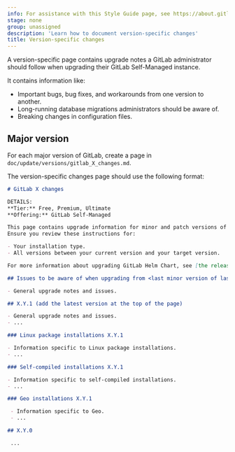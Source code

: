 ```yaml
---
info: For assistance with this Style Guide page, see https://about.gitlab.com/handbook/product/ux/technical-writing/#assignments-to-other-projects-and-subjects.
stage: none
group: unassigned
description: 'Learn how to document version-specific changes'
title: Version-specific changes
---
```


A version-specific page contains upgrade notes a GitLab administrator
should follow when upgrading their GitLab Self-Managed instance.

It contains information like:

- Important bugs, bug fixes, and workarounds from one version to another.
- Long-running database migrations administrators should be aware of.
- Breaking changes in configuration files.

## Major version

For each major version of GitLab, create a page in `doc/update/versions/gitlab_X_changes.md`.

The version-specific changes page should use the following format:

```markdown
# GitLab X changes

DETAILS:
**Tier:** Free, Premium, Ultimate
**Offering:** GitLab Self-Managed

This page contains upgrade information for minor and patch versions of GitLab X.
Ensure you review these instructions for:

- Your installation type.
- All versions between your current version and your target version.

For more information about upgrading GitLab Helm Chart, see [the release notes for X.0](https://docs.gitlab.com/charts/releases/X_0.html).

## Issues to be aware of when upgrading from <last minor version of last major>

- General upgrade notes and issues.

## X.Y.1 (add the latest version at the top of the page)

- General upgrade notes and issues.
- ...

### Linux package installations X.Y.1

- Information specific to Linux package installations.
- ...

### Self-compiled installations X.Y.1

- Information specific to self-compiled installations.
- ...

### Geo installations X.Y.1

 - Information specific to Geo.
 - ...

## X.Y.0

 ...
```
